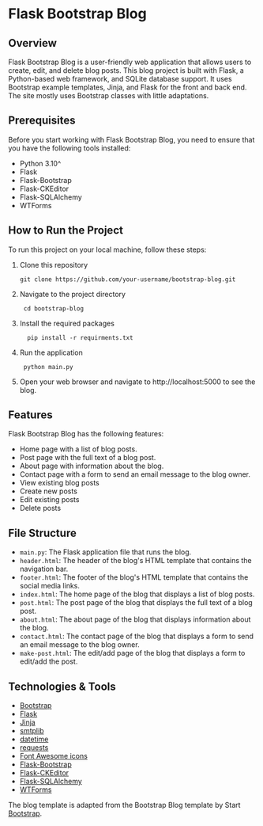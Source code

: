 # Flask Bootstrap Blog

## Overview

Flask Bootstrap Blog is a user-friendly web application that allows users to 
create, edit, and delete blog posts. This blog project is built with Flask, 
a Python-based web framework, and SQLite database support. It uses Bootstrap example templates, 
Jinja, and Flask for the front and back end. The site mostly uses Bootstrap classes with little adaptations.


## Prerequisites

Before you start working with Flask Bootstrap Blog, 
you need to ensure that you have the following tools installed:
* Python 3.10^
* Flask
* Flask-Bootstrap
* Flask-CKEditor
* Flask-SQLAlchemy
* WTForms

## How to Run the Project

To run this project on your local machine, follow these steps:

1. Clone this repository

       git clone https://github.com/your-username/bootstrap-blog.git

2. Navigate to the project directory

        cd bootstrap-blog

3. Install the required packages
         
         pip install -r requirments.txt

4. Run the application

        python main.py

5. Open your web browser and navigate to http://localhost:5000 to see the blog.

## Features
Flask Bootstrap Blog has the following features:

* Home page with a list of blog posts.
* Post page with the full text of a blog post.
* About page with information about the blog.
* Contact page with a form to send an email message to the blog owner.
* View existing blog posts
* Create new posts
* Edit existing posts
* Delete posts

## File Structure

* `main.py`: The Flask application file that runs the blog.
* `header.html`: The header of the blog's HTML template that contains the navigation bar.
* `footer.html`: The footer of the blog's HTML template that contains the social media links.
* `index.html`: The home page of the blog that displays a list of blog posts.
* `post.html`: The post page of the blog that displays the full text of a blog post.
* `about.html`: The about page of the blog that displays information about the blog.
* `contact.html`: The contact page of the blog that displays a form to send an email message to the blog owner.
* `make-post.html`: The edit/add page of the blog that displays a form to edit/add the post.


## Technologies & Tools

* [Bootstrap](https://getbootstrap.com/)
* [Flask](https://flask.palletsprojects.com/)
* [Jinja](https://jinja.palletsprojects.com/)
* [smtplib](https://docs.python.org/3/library/smtplib.html)
* [datetime](https://docs.python.org/3/library/datetime.html)
* [requests](https://docs.python-requests.org/en/latest/)
* [Font Awesome icons](https://fontawesome.com/)
* [Flask-Bootstrap](https://pythonhosted.org/Flask-Bootstrap/index.html)
* [Flask-CKEditor](https://flask-ckeditor.readthedocs.io/en/latest/basic.html)
* [Flask-SQLAlchemy](https://flask-sqlalchemy.palletsprojects.com/en/3.0.x/quickstart/)
* [WTForms](https://wtforms.readthedocs.io/en/3.0.x/)

The blog template is adapted from the Bootstrap Blog template by Start [Bootstrap](https://startbootstrap.com/).